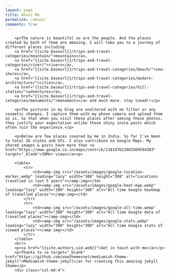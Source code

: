 ```yaml
---
layout: page
title: About Me
permalink: /about/
comments: true
---
```


<div class="row justify-content-between">
    <div class="col-md-8 pr-5">

        <p>The nature is beautiful so are the people. And the places created by both of them are amazing. I will take you to a journey of different places including 
        <a href="{{site.baseurl}}/trips-and-travel-categories/mountain/">mountains</a>, 
        <a href="{{site.baseurl}}/trips-and-travel-categories/river/">rivers</a>, 
        <a href="{{site.baseurl}}/trips-and-travel-categories/beach/">sea-shores</a>, 
        <a href="{{site.baseurl}}/trips-and-travel-categories/modern-architecture/">cities</a>, 
        <a href="{{site.baseurl}}/trips-and-travel-categories/hill-station/">adventures</a>, 
        <a href="{{site.baseurl}}/trips-and-travel-categories/monuments/">monuments</a> and much more. stay tuned!!</p>

        <p>The pictures in my blog are unaltered with no filter or any cosmetic changes. I capture them with my phone camera and upload them as is. So that when you visit these places after seeing these photos, they justify your expectation unlike those shiny insta posts which often ruin the experience.</p>
        
        <p>Below are few places covered by me in India. So far I've been to total 26 states and UTs. I also contribute on Google Maps. My shared images & posts have more than <a href="https://www.google.co.in/maps/contrib/118147622802569594383" target="_blank">30Mn+ views</a><p>

        <table>
            <tr>
                <td><amp-img src="/assets/images/google-location-marker.webp" loading="lazy" width="300" height="300" alt="Locations travelled in last 5 years"></amp-img></td>
                <td><amp-img src="/assets/images/google-heat-map.webp" loading="lazy" width="300" height="300" alt="All time Google heatmap of travelled places"></amp-img></td>
            </tr>
            <tr>
                <td><amp-img src="/assets/images/google-all-time.webp" loading="lazy" width="300" height="300" alt="All time Google data of travelled places"></amp-img></td>
                <td><amp-img src="/assets/images/google-stats.webp" loading="lazy" width="300" height="300" alt="All time Google stats of viewed places"></amp-img></td>
            </tr>
        </table>
        <br/>
        <p><a href="{{site.authors.sid.web}}">Get in touch with me</a></p>
        <p>Thanks to <a target="_blank" href="https://github.com/wowthemesnet/mediumish-theme-jekyll">Mediumish-theme-jekyll</a> for creating this amazing jekyll theme</p>
        <div class="col-md-4">
        
</div>
